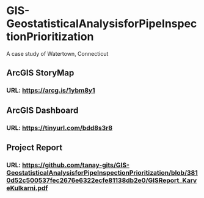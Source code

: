 # GIS-GeostatisticalAnalysisforPipeInspectionPrioritization
A case study of Watertown, Connecticut

## ArcGIS StoryMap
### URL: https://arcg.is/1ybm8y1

## ArcGIS Dashboard
### URL: https://tinyurl.com/bdd8s3r8 

## Project Report
### URL: https://github.com/tanay-gits/GIS-GeostatisticalAnalysisforPipeInspectionPrioritization/blob/3810d52c500537fec2676e6322ecfe81138db2e0/GISReport_KarveKulkarni.pdf
